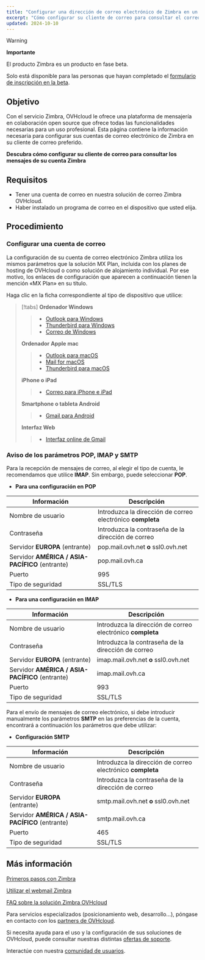 ```yaml
---
title: "Configurar una dirección de correo electrónico de Zimbra en un cliente de correo"
excerpt: "Cómo configurar su cliente de correo para consultar el correo de su cuenta de Zimbra"
updated: 2024-10-10
---
```


<style>
.w-400 {
max-width:400px!important;
}
</style>

> [!warning]
>
> **Importante**
>
> El producto Zimbra es un producto en fase beta.
>
> Solo está disponible para las personas que hayan completado el [formulario de inscripción en la beta](https://labs.ovhcloud.com/en/zimbra-beta/).
>

## Objetivo

Con el servicio Zimbra, OVHcloud le ofrece una plataforma de mensajería en colaboración open source que ofrece todas las funcionalidades necesarias para un uso profesional. Esta página contiene la información necesaria para configurar sus cuentas de correo electrónico de Zimbra en su cliente de correo preferido.

**Descubra cómo configurar su cliente de correo para consultar los mensajes de su cuenta Zimbra**

## Requisitos

- Tener una cuenta de correo en nuestra solución de correo Zimbra OVHcloud.
- Haber instalado un programa de correo en el dispositivo que usted elija.

## Procedimiento

### Configurar una cuenta de correo <a name="mail-config"></a>

La configuración de su cuenta de correo electrónico Zimbra utiliza los mismos parámetros que la solución MX Plan, incluida con los planes de hosting de OVHcloud o como solución de alojamiento individual. Por ese motivo, los enlaces de configuración que aparecen a continuación tienen la mención «MX Plan» en su título.

Haga clic en la ficha correspondiente al tipo de dispositivo que utilice:

> [!tabs]
> **Ordenador Windows**
>>
>> - [Outlook para Windows](/pages/web_cloud/email_and_collaborative_solutions/mx_plan/how_to_configure_outlook_2016)
>> - [Thunderbird para Windows](/pages/web_cloud/email_and_collaborative_solutions/mx_plan/how_to_configure_thunderbird_windows)
>> - [Correo de Windows](/pages/web_cloud/email_and_collaborative_solutions/mx_plan/how_to_configure_windows_10)
>>
> **Ordenador Apple mac**
>>
>> - [Outlook para macOS](/pages/web_cloud/email_and_collaborative_solutions/mx_plan/how_to_configure_outlook_2016_mac)
>> - [Mail for macOS](/pages/web_cloud/email_and_collaborative_solutions/mx_plan/how_to_configure_mail_macos)
>> - [Thunderbird para macOS](/pages/web_cloud/email_and_collaborative_solutions/mx_plan/how_to_configure_thunderbird_mac)
>>
> **iPhone o iPad**
>>
>> - [Correo para iPhone e iPad](/pages/web_cloud/email_and_collaborative_solutions/mx_plan/how_to_configure_ios)
>>
> **Smartphone o tableta Android**
>>
>> - [Gmail para Android](/pages/web_cloud/email_and_collaborative_solutions/mx_plan/how_to_configure_android)
>>
> **Interfaz Web**
>>
>> - [Interfaz online de Gmail](/pages/web_cloud/email_and_collaborative_solutions/mx_plan/how_to_configure_gmail)
>>

### Aviso de los parámetros POP, IMAP y SMTP <a name="popimap-settings"></a>

Para la recepción de mensajes de correo, al elegir el tipo de cuenta, le recomendamos que utilice **IMAP**. Sin embargo, puede seleccionar **POP**.

- **Para una configuración en POP**

|Información|Descripción|
|---|---|
|Nombre de usuario|Introduzca la dirección de correo electrónico **completa**|
|Contraseña|Introduzca la contraseña de la dirección de correo|
|Servidor **EUROPA** (entrante)|pop.mail.ovh.net **o** ssl0.ovh.net|
|Servidor **AMÉRICA / ASIA-PACÍFICO** (entrante)|pop.mail.ovh.ca|
|Puerto|995|
|Tipo de seguridad|SSL/TLS|

- **Para una configuración en IMAP**

|Información|Descripción|
|---|---|
|Nombre de usuario|Introduzca la dirección de correo electrónico **completa**|
|Contraseña|Introduzca la contraseña de la dirección de correo|
|Servidor **EUROPA** (entrante)|imap.mail.ovh.net **o** ssl0.ovh.net|
|Servidor **AMÉRICA / ASIA-PACÍFICO** (entrante)|imap.mail.ovh.ca|
|Puerto|993|
|Tipo de seguridad|SSL/TLS|

Para el envío de mensajes de correo electrónico, si debe introducir manualmente los parámetros **SMTP** en las preferencias de la cuenta, encontrará a continuación los parámetros que debe utilizar:

- **Configuración SMTP**

|Información|Descripción|
|---|---|
|Nombre de usuario|Introduzca la dirección de correo electrónico **completa**|
|Contraseña|Introduzca la contraseña de la dirección de correo|
|Servidor **EUROPA** (entrante)|smtp.mail.ovh.net **o** ssl0.ovh.net|
|Servidor **AMÉRICA / ASIA-PACÍFICO** (entrante)|smtp.mail.ovh.ca|
|Puerto|465|
|Tipo de seguridad|SSL/TLS|

## Más información <a name="go-further"></a>

[Primeros pasos con Zimbra](/pages/web_cloud/email_and_collaborative_solutions/zimbra/getting_started_zimbra)

[Utilizar el webmail Zimbra](/pages/web_cloud/email_and_collaborative_solutions/mx_plan/email_zimbra)

[FAQ sobre la solución Zimbra OVHcloud](/pages/web_cloud/email_and_collaborative_solutions/mx_plan/faq-zimbra)

Para servicios especializados (posicionamiento web, desarrollo...), póngase en contacto con los [partners de OVHcloud](/links/partner).

Si necesita ayuda para el uso y la configuración de sus soluciones de OVHcloud, puede consultar nuestras distintas [ofertas de soporte](/links/support).

Interactúe con nuestra [comunidad de usuarios](/links/community).